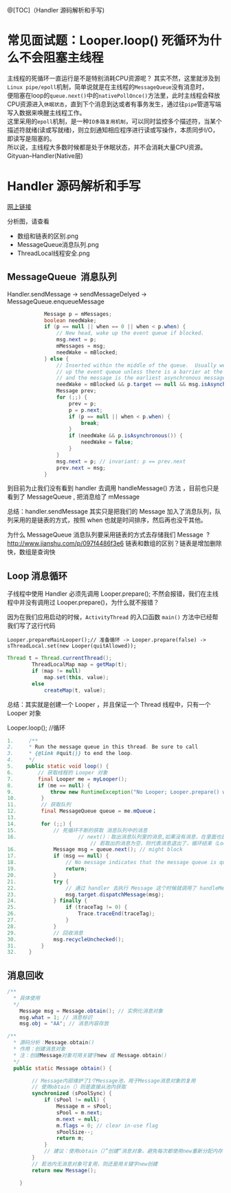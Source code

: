 @[TOC]（Handler 源码解析和手写) 


# 常见面试题：Looper.loop() 死循环为什么不会阻塞主线程

主线程的死循环一直运行是不是特别消耗CPU资源呢？ 其实不然，这里就涉及到`Linux pipe/epoll`机制，简单说就是在主线程的`MessageQueue`没有消息时，  
便阻塞在loop的`queue.next()`中的`nativePollOnce()`方法里，此时主线程会释放CPU资源进入`休眠状态`，直到下个消息到达或者有事务发生，通过往`pipe`管道写端写入数据来唤醒主线程工作。  
这里采用的`epoll`机制，是一种`IO多路复用机制`，可以同时监控多个描述符，当某个描述符就绪(读或写就绪)，则立刻通知相应程序进行读或写操作，本质同步I/O，即读写是阻塞的。  
所以说，主线程大多数时候都是处于休眠状态，并不会消耗大量CPU资源。 Gityuan–Handler(Native层)


# Handler 源码解析和手写

[网上链接](https://www.jianshu.com/p/b4d745c7ff7a)

分析图，请查看

- 数组和链表的区别.png
- MessageQueue消息队列.png
- ThreadLocal线程安全.png

## MessageQueue  消息队列
Handler.sendMessage -> sendMessageDelyed -> MessageQueue.enqueueMessage

```java
            Message p = mMessages;
            boolean needWake;
            if (p == null || when == 0 || when < p.when) {
                // New head, wake up the event queue if blocked.
                msg.next = p;
                mMessages = msg;
                needWake = mBlocked;
            } else {
                // Inserted within the middle of the queue.  Usually we don't have to wake
                // up the event queue unless there is a barrier at the head of the queue
                // and the message is the earliest asynchronous message in the queue.
                needWake = mBlocked && p.target == null && msg.isAsynchronous();
                Message prev;
                for (;;) {
                    prev = p;
                    p = p.next;
                    if (p == null || when < p.when) {
                        break;
                    }
                    if (needWake && p.isAsynchronous()) {
                        needWake = false;
                    }
                }
                msg.next = p; // invariant: p == prev.next
                prev.next = msg;
            }
```

到目前为止我们没有看到 handler 去调用 handleMessage() 方法 ，目前也只是看到了 MessageQueue , 把消息给了 mMessage 

总结：handler.sendMessage 其实只是把我们的 Message 加入了消息队列，队列采用的是链表的方式，按照 when 也就是时间排序，然后再也没干其他。

为什么 MessageQueue 消息队列要采用链表的方式去存储我们 Message  ? 
http://www.jianshu.com/p/097f4486f3e6
链表和数组的区别？链表是增加删除快，数组是查询快


## Loop 消息循环
子线程中使用 Handler 必须先调用 Looper.prepare(); 不然会报错，我们在主线程中并没有调用过 Looper.prepare()，为什么就不报错？

因为在我们应用启动的时候，`ActivityThread` 的入口函数 `main()` 方法中已经帮我们写了这行代码

`Looper.prepareMainLooper();// 准备循环 -> Looper.prepare(false) -> sThreadLocal.set(new Looper(quitAllowed)); `

```java
Thread t = Thread.currentThread();
        ThreadLocalMap map = getMap(t);
        if (map != null)
            map.set(this, value);
        else
            createMap(t, value);
```
总结：其实就是创建一个 Looper ，并且保证一个 Thread 线程中，只有一个 Looper 对象

Looper.loop(); //循环 

``` java
1.     /**
2.     * Run the message queue in this thread. Be sure to call
3.     * {@link #quit()} to end the loop.
4.     */
5.    public static void loop() {
6.        // 获取线程的 Looper 对象
7.        final Looper me = myLooper();
8.        if (me == null) {
9.            throw new RuntimeException("No Looper; Looper.prepare() wasn't called on this thread.");
10.        }
11.        // 获取队列
12.        final MessageQueue queue = me.mQueue；
13.
14.        for (;;) {
15.            // 死循环不断的获取 消息队列中的消息
16. 				   // next()：取出消息队列里的消息,如果没有消息，在里面也是一直死循环。线程阻塞
            			   // 若取出的消息为空，则代表消息退出了，循环结束（Loop.quit() -> MessageQueue.quit()）
16.            Message msg = queue.next(); // might block
17.            if (msg == null) {
18.                // No message indicates that the message queue is quitting.
19.                return;
20.            }
21.            try {
22.                // 通过 handler 去执行 Message 这个时候就调用了 handleMessage 方法
23.                msg.target.dispatchMessage(msg);
24.            } finally {
25.                if (traceTag != 0) {
26.                    Trace.traceEnd(traceTag);
27.                }
28.            }
29.            // 回收消息
30.            msg.recycleUnchecked();
31.        }
32.    }
``` 

## 消息回收 

``` java
/** 
  * 具体使用
  */
    Message msg = Message.obtain(); // 实例化消息对象
    msg.what = 1; // 消息标识
    msg.obj = "AA"; // 消息内容存放

/** 
  * 源码分析：Message.obtain()
  * 作用：创建消息对象
  * 注：创建Message对象可用关键字new 或 Message.obtain()
  */
  public static Message obtain() {

        // Message内部维护了1个Message池，用于Message消息对象的复用
        // 使用obtain（）则是直接从池内获取
        synchronized (sPoolSync) {
            if (sPool != null) {
                Message m = sPool;
                sPool = m.next;
                m.next = null;
                m.flags = 0; // clear in-use flag
                sPoolSize--;
                return m;
            }
            // 建议：使用obtain（）”创建“消息对象，避免每次都使用new重新分配内存
        }
        // 若池内无消息对象可复用，则还是用关键字new创建
        return new Message();

    }
```




























 


      
     
 

